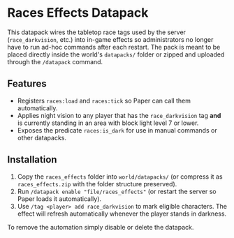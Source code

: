 # Races Effects Datapack

This datapack wires the tabletop race tags used by the server (`race_darkvision`, etc.)
into in-game effects so administrators no longer have to run ad-hoc commands after each
restart.  The pack is meant to be placed directly inside the world's `datapacks/`
folder or zipped and uploaded through the `/datapack` command.

## Features

* Registers `races:load` and `races:tick` so Paper can call them automatically.
* Applies night vision to any player that has the `race_darkvision` tag **and** is
  currently standing in an area with block light level 7 or lower.
* Exposes the predicate `races:is_dark` for use in manual commands or other datapacks.

## Installation

1. Copy the `races_effects` folder into `world/datapacks/` (or compress it as
   `races_effects.zip` with the folder structure preserved).
2. Run `/datapack enable "file/races_effects"` (or restart the server so Paper loads it
   automatically).
3. Use `/tag <player> add race_darkvision` to mark eligible characters.  The effect will
   refresh automatically whenever the player stands in darkness.

To remove the automation simply disable or delete the datapack.
